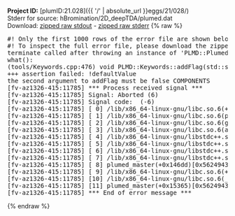 **Project ID:** [plumID:21.028]({{ '/' | absolute_url }}eggs/21/028/)  
Stderr for source:  hBromination/2D_deepTDA/plumed.dat   
Download: [zipped raw stdout](plumed.dat.plumed_master.stdout.txt.zip) - [zipped raw stderr](plumed.dat.plumed_master.stderr.txt.zip) 
{% raw %}
<pre>
#! Only the first 1000 rows of the error file are shown below
#! To inspect the full error file, please download the zipped raw stderr file above
terminate called after throwing an instance of 'PLMD::Plumed::ExceptionError'
what():
(tools/Keywords.cpp:476) void PLMD::Keywords::addFlag(std::string_view, bool, std::string_view)
+++ assertion failed: !defaultValue
the second argument to addFlag must be false COMPONENTS
[fv-az1326-415:11785] *** Process received signal ***
[fv-az1326-415:11785] Signal: Aborted (6)
[fv-az1326-415:11785] Signal code:  (-6)
[fv-az1326-415:11785] [ 0] /lib/x86_64-linux-gnu/libc.so.6(+0x45330)[0x7f2fca445330]
[fv-az1326-415:11785] [ 1] /lib/x86_64-linux-gnu/libc.so.6(pthread_kill+0x11c)[0x7f2fca49eb2c]
[fv-az1326-415:11785] [ 2] /lib/x86_64-linux-gnu/libc.so.6(gsignal+0x1e)[0x7f2fca44527e]
[fv-az1326-415:11785] [ 3] /lib/x86_64-linux-gnu/libc.so.6(abort+0xdf)[0x7f2fca4288ff]
[fv-az1326-415:11785] [ 4] /lib/x86_64-linux-gnu/libstdc++.so.6(+0xa5ff5)[0x7f2fca8a5ff5]
[fv-az1326-415:11785] [ 5] /lib/x86_64-linux-gnu/libstdc++.so.6(+0xbb0da)[0x7f2fca8bb0da]
[fv-az1326-415:11785] [ 6] /lib/x86_64-linux-gnu/libstdc++.so.6(_ZSt10unexpectedv+0x0)[0x7f2fca8a5a55]
[fv-az1326-415:11785] [ 7] /lib/x86_64-linux-gnu/libstdc++.so.6(+0xa5a6f)[0x7f2fca8a5a6f]
[fv-az1326-415:11785] [ 8] plumed_master(+0x146dd)[0x5624943296dd]
[fv-az1326-415:11785] [ 9] /lib/x86_64-linux-gnu/libc.so.6(+0x2a1ca)[0x7f2fca42a1ca]
[fv-az1326-415:11785] [10] /lib/x86_64-linux-gnu/libc.so.6(__libc_start_main+0x8b)[0x7f2fca42a28b]
[fv-az1326-415:11785] [11] plumed_master(+0x15365)[0x56249432a365]
[fv-az1326-415:11785] *** End of error message ***
</pre>
{% endraw %}
